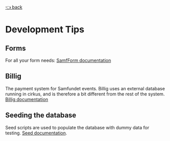 
[👈 back](/docs/README.md)

# Development Tips

## Forms

For all your form needs: [SamfForm documentation](/docs/technical/forms.md)

## Billig

The payment system for Samfundet events. Billig uses an
external database running in cirkus, and is therefore a bit different
from the rest of the system. [Billig documentation](/docs/technical/billig.md)

## Seeding the database

Seed scripts are used to populate the database with dummy data for testing. 
[Seed documentation](/docs/technical/seed.md).
